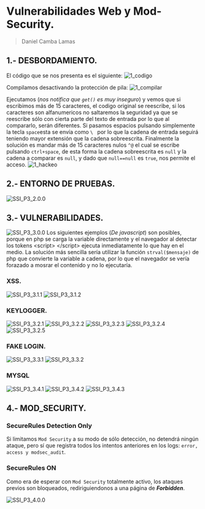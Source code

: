# Vulnerabilidades Web y Mod-Security.
> Daniel Camba Lamas

## 1.- DESBORDAMIENTO.

El código que se nos presenta es el siguiente:
![1_codigo](screenshots/SSI_P3_1.1.0.png)

Compilamos desactivando la protección de pila:
![1_compilar](screenshots/SSI_P3_1.2.0.png)

Ejecutamos (*nos notifica que `get()` es muy inseguro*) y vemos que si escribimos más de 15 caracteres, el codigo original se reescribe, si los caracteres son alfanumericos no saltaremos la seguridad ya que se reescribe sólo con cierta parte del texto de entrada por lo que al compararlo, serán diferentes. Si pasamos espacios pulsando simplemente la tecla `space`esta se envía como `\ ` por lo que la cadena de entrada seguirá teniendo mayor extensión que la cadena sobreescrita. Finalmente la solución es mandar más de 15 caracteres nulos `^@` el cual se escribe pulsando `ctrl+space`, de esta forma la cadena sobreescrita es `null` y la cadena a comparar es `null`, y dado que `null==null` es `true`, nos permite el acceso.
![1_hackeo](screenshots/SSI_P3_1.3.0.png)

## 2.- ENTORNO DE PRUEBAS.
![SSI_P3_2.0.0](screenshots/SSI_P3_2.0.0.png)

## 3.- VULNERABILIDADES.

![SSI_P3_3.0.0](screenshots/SSI_P3_3.0.0.png)
Los siguientes ejemplos (*De javascript*) son posibles, porque en php se carga la variable directamente y el navegador al detectar los tokens \<script\> \</script\> ejecuta inmediatamente lo que hay en el medio. La solución más sencilla sería utilizar la función `strval($mensaje)` de php que convierte la variable a cadena, por lo que el navegador se vería forazado a mosrar el contenido y no lo ejecutaría.

### XSS.
![SSI_P3_3.1.1](screenshots/SSI_P3_3.1.1.png)
![SSI_P3_3.1.2](screenshots/SSI_P3_3.1.2.png)

### KEYLOGGER.
![SSI_P3_3.2.1](screenshots/SSI_P3_3.2.1.png)
![SSI_P3_3.2.2](screenshots/SSI_P3_3.2.2.png)
![SSI_P3_3.2.3](screenshots/SSI_P3_3.2.3.png)
![SSI_P3_3.2.4](screenshots/SSI_P3_3.2.4.png)
![SSI_P3_3.2.5](screenshots/SSI_P3_3.2.5.png)

### FAKE LOGIN.
![SSI_P3_3.3.1](screenshots/SSI_P3_3.3.1.png)
![SSI_P3_3.3.2](screenshots/SSI_P3_3.3.2.png)

### MYSQL
![SSI_P3_3.4.1](screenshots/SSI_P3_3.4.1.png)
![SSI_P3_3.4.2](screenshots/SSI_P3_3.4.2.png)
![SSI_P3_3.4.3](screenshots/SSI_P3_3.4.3.png)

## 4.- MOD_SECURITY.

### SecureRules Detection Only

Si limitamos `Mod Security` a su modo de sólo detección, no detendrá ningún ataque, pero sí que registra todos los intentos anteriores en los logs: `error, access y modsec_audit`.

### SecureRules ON

Como era de esperar con `Mod Security` totalmente activo, los ataques previos son bloqueados, rediriguiendonos a una página de **_Forbidden_**.



![SSI_P3_4.0.0](screenshots/SSI_P3_4.0.0.png)